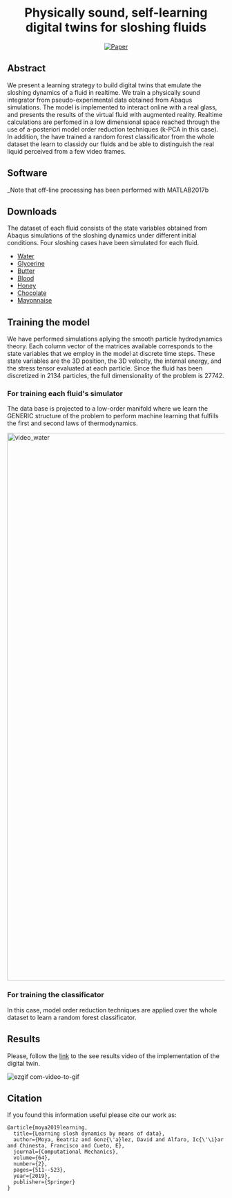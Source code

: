 <div align="center">  
  
# Physically sound, self-learning digital twins for sloshing fluids
[![Paper](https://img.shields.io/badge/Paper-PDF-red)]()


</div>

## Abstract   

We present a learning strategy to build digital twins that emulate the sloshing dynamics of a fluid in realtime. We train a physically sound integrator from pseudo-experimental data obtained from Abaqus simulations. The model is implemented to interact online with a real glass, and presents the results of the virtual fluid with augmented reality. Realtime calculations are perfomed in a low dimensional space reached through the use of a-posteriori model order reduction techniques (k-PCA in this case). In addition, the have trained a random forest classificator from the whole dataset the learn to classidy our fluids and be able to distinguish the real liquid perceived from a few video frames. 


## Software  
_Note that off-line processing has been performed with MATLAB2017b

## Downloads
The dataset of each fluid consists of the state variables obtained from Abaqus simulations of the sloshing dynamics under different initial conditions. Four sloshing cases have been simulated for each fluid. 


- [Water](https://drive.google.com/file/d/16VxiqHZsu-Onss1g3itF0lVUy53-5mxF/view?usp=sharing)
- [Glycerine](https://drive.google.com/file/d/1UrRnkg5RcEogywZ0CgXibueb7dbP6oI5/view?usp=sharing)
- [Butter](https://drive.google.com/file/d/1-RUsZhv3NkhGE2Akui-jc2ft8MWtWz79/view?usp=sharing)
- [Blood](https://drive.google.com/file/d/1RxAaNmIPaKmEEVIXbtJU0VELjVsbf5ph/view?usp=sharing)
- [Honey](https://drive.google.com/file/d/1la4zFFemThU_f2cC4C4cSuhTCi2fSilN/view?usp=sharing)
- [Chocolate](https://drive.google.com/file/d/1o0tyFcG2meyTmgRUThGB85Njnzdk-7_w/view?usp=sharing)
- [Mayonnaise](https://drive.google.com/file/d/1hkeRwkoFSikpHhDFPxLprasyRtYyAo8Y/view?usp=sharing)



## Training the model

We have performed simulations aplying the smooth particle hydrodynamics theory. Each column vector of the matrices available corresponds to the state variables that we employ in the model at discrete time steps. These state variables are the 3D position, the 3D velocity, the internal energy, and the stress tensor evaluated at each particle. Since the fluid has been discretized in 2134 particles, the full dimensionality of the problem is 27742.


### For training each fluid's simulator

The data base is projected to a low-order manifold where we learn the GENERIC structure of the problem to perform machine learning that fulfills the first and second laws of thermodynamics.

<img width="1265" alt="video_water" src="https://user-images.githubusercontent.com/65158632/81586504-e515db80-93b5-11ea-8d11-93c700ab0f5f.png">

### For training the classificator

In this case, model order reduction techniques are applied over the whole dataset to learn a random forest classificator. 


## Results 

Please, follow the [link](https://www.youtube.com/watch?v=d1JyhPNkLkU) to the  see results video of the implementation of the digital twin.

![ezgif com-video-to-gif](https://user-images.githubusercontent.com/65158632/81592142-c582b100-93bd-11ea-9cc8-1a781a1dd2ea.gif)

</div>

## Citation   
If you found this information useful please cite our work as:
```
@article{moya2019learning,
  title={Learning slosh dynamics by means of data},
  author={Moya, Beatriz and Gonz{\'a}lez, David and Alfaro, Ic{\'\i}ar and Chinesta, Francisco and Cueto, E},
  journal={Computational Mechanics},
  volume={64},
  number={2},
  pages={511--523},
  year={2019},
  publisher={Springer}
}
```   
